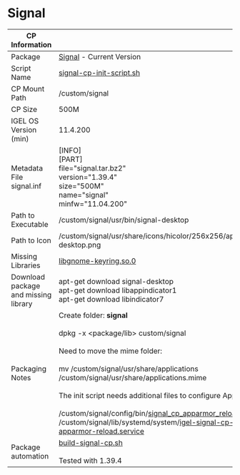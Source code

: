 # Signal

|  CP Information |            |
|--------------------|------------|
| Package | [Signal](https://www.signal.org) - Current Version |
| Script Name | [signal-cp-init-script.sh](signal-cp-init-script.sh) |
| CP Mount Path | /custom/signal |
| CP Size | 500M |
| IGEL OS Version (min) | 11.4.200 |
| Metadata File <br /> signal.inf | [INFO] <br /> [PART] <br /> file="signal.tar.bz2" <br /> version="1.39.4" <br /> size="500M" <br /> name="signal" <br /> minfw="11.04.200" |
| Path to Executable | /custom/signal/usr/bin/signal-desktop |
| Path to Icon | /custom/signal/usr/share/icons/hicolor/256x256/apps/signal-desktop.png |
| Missing Libraries | [libgnome-keyring.so.0](https://packages.ubuntu.com/bionic/libgnome-keyring0) |
| Download package and missing library | apt-get download signal-desktop <br /> apt-get download libappindicator1 <br /> apt-get download libindicator7 |
| Packaging Notes | Create folder: **signal** <br /><br /> dpkg -x <package/lib> custom/signal <br /><br /> Need to move the mime folder: <br /><br />mv /custom/signal/usr/share/applications /custom/signal/usr/share/applications.mime <br /><br />The init script needs additional files to configure AppArmor: <br /><br /> /custom/signal/config/bin/[signal_cp_apparmor_reload](signal_cp_apparmor_reload) <br /> /custom/signal/lib/systemd/system/[igel-signal-cp-apparmor-reload.service](igel-signal-cp-apparmor-reload.service) |
| Package automation | [build-signal-cp.sh](build-signal-cp.sh) <br /><br /> Tested with 1.39.4 |
